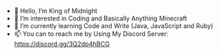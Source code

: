 - 👋 Hello, I’m King of Midnight
- 👀 I’m interested in Coding and Basically Anything Minecraft
- 🌱 I’m currently learning Code and Write (Java, JavaScript and Ruby) 
- 📫 You can to reach me by Using My Discord Server: https://discord.gg/3Q2dp4hBCG
